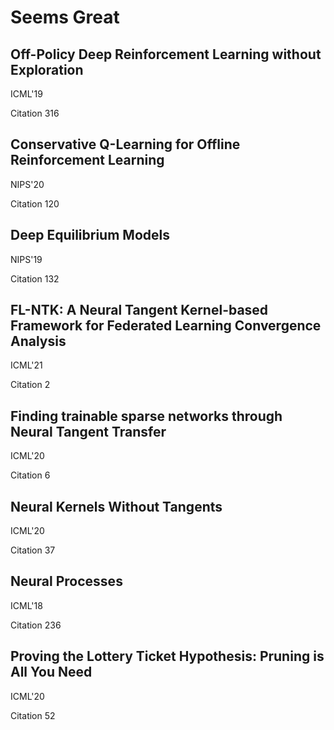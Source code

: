 # Seems Great

## Off-Policy Deep Reinforcement Learning without Exploration

ICML'19

Citation 316

## Conservative Q-Learning for Offline Reinforcement Learning

NIPS'20

Citation 120

## Deep Equilibrium Models

NIPS'19

Citation 132

## FL-NTK: A Neural Tangent Kernel-based Framework for Federated Learning Convergence Analysis

ICML'21

Citation 2

## Finding trainable sparse networks through Neural Tangent Transfer

ICML'20

Citation 6

## Neural Kernels Without Tangents

ICML'20

Citation 37

## Neural Processes

ICML'18

Citation 236

## Proving the Lottery Ticket Hypothesis: Pruning is All You Need

ICML'20

Citation 52

